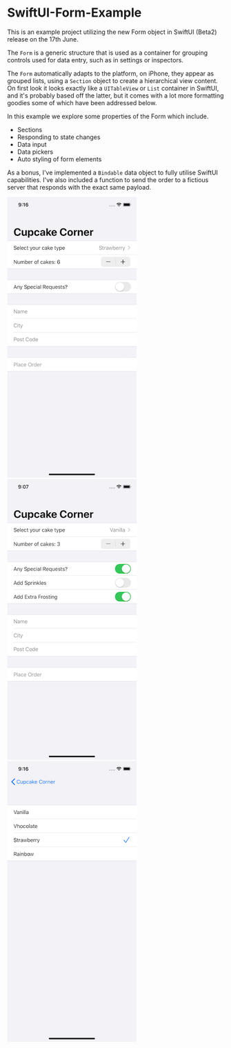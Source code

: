 # SwiftUI-Form-Example

This is an example project utilizing the new Form object in SwiftUI (Beta2) release on the 17th June.

The `Form` is a generic structure that is used as a container for grouping controls used for data entry, such as in settings or inspectors.

The `Form` automatically adapts to the platform, on iPhone, they appear as grouped lists, using a `Section` object to create a hierarchical view content. On first look it looks exactly like a `UITableView` or `List` container in SwiftUI, and it's probably based off the latter, but it comes with a lot more formatting goodies some of which have been addressed below.

In this example we explore some properties of the Form which include.
- Sections
- Responding to state changes
- Data input
- Data pickers
- Auto styling of form elements

As a bonus, I've implemented a `Bindable` data object to fully utilise SwiftUI capabilities.
I've also included a function to send the order to a fictious server that responds with the exact same payload.

![image-of-running-sample-app](img/dynamic-list-content.png)
![image-of-running-sample-app](img/Sample-app.png)
![image-of-running-sample-app](img/picker-view-detail-view.png)
